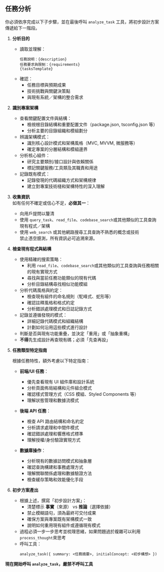 ## 任務分析

你必須依序完成以下子步驟，並在最後呼叫 `analyze_task` 工具，將初步設計方案傳遞給下一階段。

1. **分析目的**

   - 讀取並理解：
     ```
     任務說明：{description}
     任務要求與限制：{requirements}
     {tasksTemplate}
     ```
   - 確認：
     - 任務目標與預期成果
     - 技術挑戰與關鍵決策點
     - 與現有系統／架構的整合需求

2. **識別專案架構**

   - 查看關鍵配置文件與結構：
     - 檢視根目錄結構和重要配置文件（package.json, tsconfig.json 等）
     - 分析主要的目錄組織和模組劃分
   - 辨識架構模式：
     - 識別核心設計模式和架構風格（MVC, MVVM, 微服務等）
     - 確定專案的分層結構和模組邊界
   - 分析核心組件：
     - 研究主要類別/接口設計與依賴關係
     - 標記關鍵服務/工具類及其職責和用途
   - 記錄既有模式：
     - 記錄發現的代碼組織方式和架構規律
     - 建立對專案技術棧和架構特性的深入理解

3. **收集資訊**  
   如有任何不確定或信心不足，**必做其一**：

   - 向用戶提問以釐清
   - 使用 `query_task`、`read_file`、`codebase_search`或其他類似的工具查詢現有程式／架構
   - 使用 `web_search` 或其他網路搜尋工具查詢不熟悉的概念或技術  
     禁止憑空臆測，所有資訊必可追溯來源。

4. **檢查現有程式與結構**

   - 使用精確的搜索策略：
     - 利用 `read_file`、`codebase_search`或其他類似的工具查詢與任務相關的現有實現方式
     - 尋找與當前任務功能類似的現有代碼
     - 分析目錄結構尋找相似功能模組
   - 分析代碼風格與約定：
     - 檢查現有組件的命名規則（駝峰式、蛇形等）
     - 確認註釋風格和格式約定
     - 分析錯誤處理模式和日誌記錄方式
   - 記錄並遵循發現的模式：
     - 詳細記錄代碼模式和組織結構
     - 計劃如何沿用這些模式進行設計
   - 判斷是否與現有功能重疊，並決定「重用」或「抽象重構」
   - **不得**先生成設計再查現有碼；必須「先查再設」

5. **任務類型特定指南**

   根據任務特性，額外考慮以下特定指南：

   - **前端/UI 任務**：

     - 優先查看現有 UI 組件庫和設計系統
     - 分析頁面佈局結構和元件組合模式
     - 確認樣式管理方式（CSS 模組、Styled Components 等）
     - 理解狀態管理和數據流模式

   - **後端 API 任務**：

     - 檢查 API 路由結構和命名約定
     - 分析請求處理和中間件模式
     - 確認錯誤處理和響應格式標準
     - 理解授權/身份驗證實現方式

   - **數據庫操作**：
     - 分析現有的數據訪問模式和抽象層
     - 確認查詢構建和事務處理方式
     - 理解關聯關係處理和數據驗證方法
     - 檢查緩存策略和效能優化手段

6. **初步方案產出**
   - 根據上述，撰寫「初步設計方案」：
     - 清楚標示 **事實**（來源） vs **推論**（選擇依據）
     - 禁止模糊語句，須為最終可交付成果
     - 確保方案與專案既有架構模式一致
     - 說明如何重用現有組件或遵循現有模式
   - 過程必須一步一步思考並梳理思緒，如果問題過於複雜可以利用`process_thought`來思考
   - 呼叫工具：
     ```
     analyze_task({ summary: <任務摘要>, initialConcept: <初步構想> })
     ```

**現在開始呼叫 `analyze_task`，嚴禁不呼叫工具**
